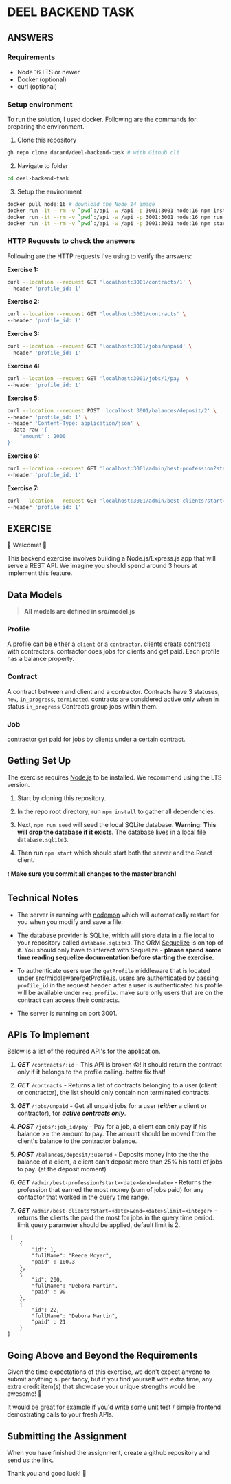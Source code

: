 # DEEL BACKEND TASK

## ANSWERS

### Requirements
- Node 16 LTS or newer
- Docker (optional)
- curl (optional)

### Setup environment
To run the solution, I used docker. Following are the commands for preparing the environment.
1. Clone this repository  
```sh
gh repo clone dacard/deel-backend-task # with Github cli
```
2. Navigate to folder
```sh
cd deel-backend-task
```
3. Setup the environment
```sh
docker pull node:16 # download the Node 14 image
docker run -it --rm -v `pwd`:/api -w /api -p 3001:3001 node:16 npm install # install dependecies
docker run -it --rm -v `pwd`:/api -w /api -p 3001:3001 node:16 npm run seed # seed database
docker run -it --rm -v `pwd`:/api -w /api -p 3001:3001 node:16 npm start # run the server
```

### HTTP Requests to check the answers
Following are the HTTP requests I've using to verify the answers:

**Exercise 1:**
```sh
curl --location --request GET 'localhost:3001/contracts/1' \
--header 'profile_id: 1'
```
**Exercise 2:**
```sh
curl --location --request GET 'localhost:3001/contracts' \
--header 'profile_id: 1'
```
**Exercise 3:**
```sh
curl --location --request GET 'localhost:3001/jobs/unpaid' \
--header 'profile_id: 1'
```
**Exercise 4:**
```sh
curl --location --request GET 'localhost:3001/jobs/1/pay' \
--header 'profile_id: 1'
```
**Exercise 5:**
```sh
curl --location --request POST 'localhost:3001/balances/deposit/2' \
--header 'profile_id: 1' \
--header 'Content-Type: application/json' \
--data-raw '{
    "amount" : 2000
}'
```
**Exercise 6:**
```sh
curl --location --request GET 'localhost:3001/admin/best-profession?start=1597518686&end=1597605086' \
--header 'profile_id: 1'
```
**Exercise 7:**
```sh
curl --location --request GET 'localhost:3001/admin/best-clients?start=1597518686&end=1597605086&limit=2' \
--header 'profile_id: 1'
```
  
## EXERCISE
💫 Welcome! 🎉


This backend exercise involves building a Node.js/Express.js app that will serve a REST API. We imagine you should spend around 3 hours at implement this feature.

## Data Models

> **All models are defined in src/model.js**

### Profile
A profile can be either a `client` or a `contractor`. 
clients create contracts with contractors. contractor does jobs for clients and get paid.
Each profile has a balance property.

### Contract
A contract between and client and a contractor.
Contracts have 3 statuses, `new`, `in_progress`, `terminated`. contracts are considered active only when in status `in_progress`
Contracts group jobs within them.

### Job
contractor get paid for jobs by clients under a certain contract.

## Getting Set Up

  
The exercise requires [Node.js](https://nodejs.org/en/) to be installed. We recommend using the LTS version.

  

1. Start by cloning this repository.

  

1. In the repo root directory, run `npm install` to gather all dependencies.

  

1. Next, `npm run seed` will seed the local SQLite database. **Warning: This will drop the database if it exists**. The database lives in a local file `database.sqlite3`.

  

1. Then run `npm start` which should start both the server and the React client.

  

❗️ **Make sure you commit all changes to the master branch!**

  
  

## Technical Notes

  

- The server is running with [nodemon](https://nodemon.io/) which will automatically restart for you when you modify and save a file.

- The database provider is SQLite, which will store data in a file local to your repository called `database.sqlite3`. The ORM [Sequelize](http://docs.sequelizejs.com/) is on top of it. You should only have to interact with Sequelize - **please spend some time reading sequelize documentation before starting the exercise.**

- To authenticate users use the `getProfile` middleware that is located under src/middleware/getProfile.js. users are authenticated by passing `profile_id` in the request header. after a user is authenticated his profile will be available under `req.profile`. make sure only users that are on the contract can access their contracts.
- The server is running on port 3001.

  

## APIs To Implement 

  

Below is a list of the required API's for the application.

  


1. ***GET*** `/contracts/:id` - This API is broken 😵! it should return the contract only if it belongs to the profile calling. better fix that!

1. ***GET*** `/contracts` - Returns a list of contracts belonging to a user (client or contractor), the list should only contain non terminated contracts.

1. ***GET*** `/jobs/unpaid` -  Get all unpaid jobs for a user (***either*** a client or contractor), for ***active contracts only***.

1. ***POST*** `/jobs/:job_id/pay` - Pay for a job, a client can only pay if his balance >= the amount to pay. The amount should be moved from the client's balance to the contractor balance.

1. ***POST*** `/balances/deposit/:userId` - Deposits money into the the the balance of a client, a client can't deposit more than 25% his total of jobs to pay. (at the deposit moment)

1. ***GET*** `/admin/best-profession?start=<date>&end=<date>` - Returns the profession that earned the most money (sum of jobs paid) for any contactor that worked in the query time range.

1. ***GET*** `/admin/best-clients?start=<date>&end=<date>&limit=<integer>` - returns the clients the paid the most for jobs in the query time period. limit query parameter should be applied, default limit is 2.
```
 [
    {
        "id": 1,
        "fullName": "Reece Moyer",
        "paid" : 100.3
    },
    {
        "id": 200,
        "fullName": "Debora Martin",
        "paid" : 99
    },
    {
        "id": 22,
        "fullName": "Debora Martin",
        "paid" : 21
    }
]
```

  

## Going Above and Beyond the Requirements

Given the time expectations of this exercise, we don't expect anyone to submit anything super fancy, but if you find yourself with extra time, any extra credit item(s) that showcase your unique strengths would be awesome! 🙌

It would be great for example if you'd write some unit test / simple frontend demostrating calls to your fresh APIs.

  

## Submitting the Assignment

When you have finished the assignment, create a github repository and send us the link.

  

Thank you and good luck! 🙏
